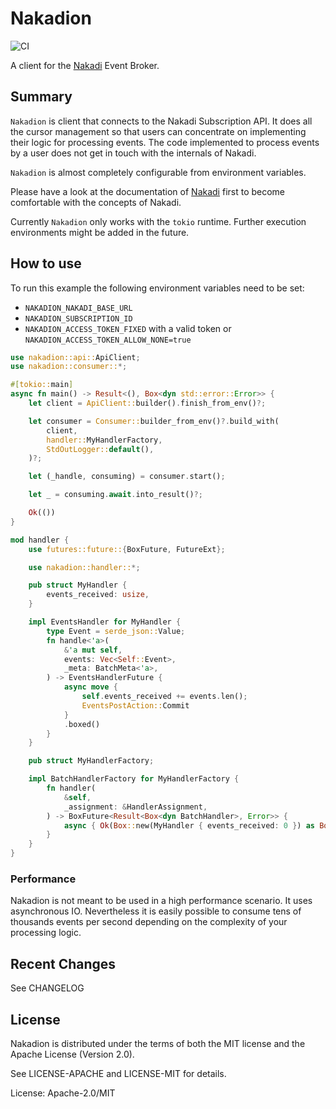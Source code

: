 # Nakadion

![CI](https://github.com/chridou/nakadion/workflows/CI/badge.svg)

A client for the [Nakadi](http://nakadi.io) Event Broker.

## Summary

`Nakadion` is client that connects to the Nakadi Subscription API. It
does all the cursor management so that users can concentrate on
implementing their logic for processing events. The code implemented
to process events by a user does not get in touch with the internals of Nakadi.

`Nakadion` is almost completely configurable from environment variables.

Please have a look at the documentation of [Nakadi](http://nakadi.io)
first to become comfortable with the concepts of Nakadi.

Currently `Nakadion` only works with the `tokio` runtime. Further execution
environments might be added in the future.

## How to use

To run this example the following environment variables need to be set:

* `NAKADION_NAKADI_BASE_URL`
* `NAKADION_SUBSCRIPTION_ID`
* `NAKADION_ACCESS_TOKEN_FIXED` with a valid token or `NAKADION_ACCESS_TOKEN_ALLOW_NONE=true`

```rust
use nakadion::api::ApiClient;
use nakadion::consumer::*;

#[tokio::main]
async fn main() -> Result<(), Box<dyn std::error::Error>> {
    let client = ApiClient::builder().finish_from_env()?;

    let consumer = Consumer::builder_from_env()?.build_with(
        client,
        handler::MyHandlerFactory,
        StdOutLogger::default(),
    )?;

    let (_handle, consuming) = consumer.start();

    let _ = consuming.await.into_result()?;

    Ok(())
}

mod handler {
    use futures::future::{BoxFuture, FutureExt};

    use nakadion::handler::*;

    pub struct MyHandler {
        events_received: usize,
    }

    impl EventsHandler for MyHandler {
        type Event = serde_json::Value;
        fn handle<'a>(
            &'a mut self,
            events: Vec<Self::Event>,
            _meta: BatchMeta<'a>,
        ) -> EventsHandlerFuture {
            async move {
                self.events_received += events.len();
                EventsPostAction::Commit
            }
            .boxed()
        }
    }

    pub struct MyHandlerFactory;

    impl BatchHandlerFactory for MyHandlerFactory {
        fn handler(
            &self,
            _assignment: &HandlerAssignment,
        ) -> BoxFuture<Result<Box<dyn BatchHandler>, Error>> {
            async { Ok(Box::new(MyHandler { events_received: 0 }) as Box<_>) }.boxed()
        }
    }
}
```

### Performance
Nakadion is not meant to be used in a high performance scenario. It uses asynchronous IO.
Nevertheless it is easily possible to consume tens of thousands events per second depending
on the complexity of your processing logic.


## Recent Changes

See CHANGELOG

## License

Nakadion is distributed under the terms of both the MIT license and the Apache License (Version
2.0).

See LICENSE-APACHE and LICENSE-MIT for details.

License: Apache-2.0/MIT
